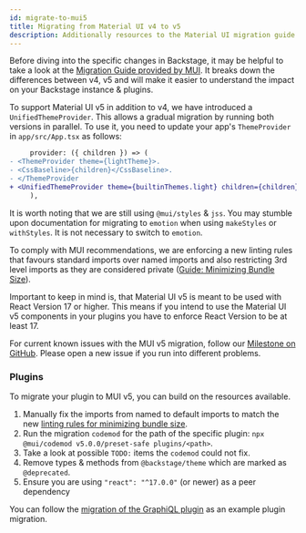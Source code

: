 ```yaml
---
id: migrate-to-mui5
title: Migrating from Material UI v4 to v5
description: Additionally resources to the Material UI migration guide specifically for Backstage
---
```


Before diving into the specific changes in Backstage, it may be helpful to take a look at the [Migration Guide provided by MUI](https://mui.com/material-ui/migration/migration-v4/). It breaks down the differences between v4, v5 and will make it easier to understand the impact on your Backstage instance & plugins.

To support Material UI v5 in addition to v4, we have introduced a `UnifiedThemeProvider`. This allows a gradual migration by running both versions in parallel. To use it, you need to update your app's `ThemeProvider` in `app/src/App.tsx` as follows:

```diff
     provider: ({ children }) => (
- <ThemeProvider theme={lightTheme}>.
- <CssBaseline>{children}</CssBaseline>.
- </ThemeProvider
+ <UnifiedThemeProvider theme={builtinThemes.light} children={children} />
     ),
```

It is worth noting that we are still using `@mui/styles` & `jss`. You may stumble upon documentation for migrating to `emotion` when using `makeStyles` or `withStyles`. It is not necessary to switch to `emotion`.

To comply with MUI recommendations, we are enforcing a new linting rules that favours standard imports over named imports and also restricting 3rd level imports as they are considered private ([Guide: Minimizing Bundle Size](https://mui.com/material-ui/guides/minimizing-bundle-size)).

Important to keep in mind is, that Material UI v5 is meant to be used with React Version 17 or higher. This means if you intend to use the Material UI v5 components in your plugins you have to enforce React Version to be at least 17.

For current known issues with the MUI v5 migration, follow our [Milestone on GitHub](https://github.com/backstage/backstage/milestone/40). Please open a new issue if you run into different problems.

### Plugins

To migrate your plugin to MUI v5, you can build on the resources available.

1. Manually fix the imports from named to default imports to match the new [linting rules for minimizing bundle size](https://mui.com/material-ui/guides/minimizing-bundle-size).
2. Run the migration `codemod` for the path of the specific plugin: `npx @mui/codemod v5.0.0/preset-safe plugins/<path>`.
3. Take a look at possible `TODO:` items the `codemod` could not fix.
4. Remove types & methods from `@backstage/theme` which are marked as `@deprecated`.
5. Ensure you are using `"react": "^17.0.0"` (or newer) as a peer dependency

You can follow the [migration of the GraphiQL plugin](https://github.com/backstage/backstage/pull/17696) as an example plugin migration.
